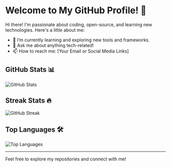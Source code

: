 # Welcome to My GitHub Profile! 👋

Hi there! I'm passionate about coding, open-source, and learning new technologies. Here's a little about me:

- 🌱 I’m currently learning and exploring new tools and frameworks.
- 💬 Ask me about anything tech-related!
- 📫 How to reach me: [Your Email or Social Media Links]

## GitHub Stats 📊

![GitHub Stats](https://github-readme-stats.vercel.app/api?username=forgottencow&show_icons=true&theme=radical)

## Streak Stats 🔥

![GitHub Streak](https://streak-stats.demolab.com?user=forgottencow&theme=radical&hide_border=true)

## Top Languages 🛠️

![Top Languages](https://github-readme-stats.vercel.app/api/top-langs/?username=forgottencow&layout=compact&theme=radical)

---

Feel free to explore my repositories and connect with me!
